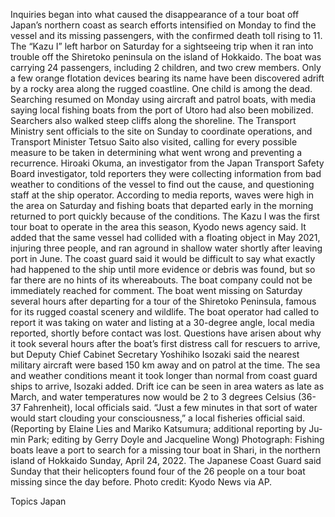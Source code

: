 Inquiries began into what caused the disappearance of a tour boat off Japan’s northern coast as search efforts intensified on Monday to find the vessel and its missing passengers, with the confirmed death toll rising to 11.
The “Kazu I” left harbor on Saturday for a sightseeing trip when it ran into trouble off the Shiretoko peninsula on the island of Hokkaido. The boat was carrying 24 passengers, including 2 children, and two crew members. Only a few orange flotation devices bearing its name have been discovered adrift by a rocky area along the rugged coastline.
One child is among the dead.
Searching resumed on Monday using aircraft and patrol boats, with media saying local fishing boats from the port of Utoro had also been mobilized. Searchers also walked steep cliffs along the shoreline.
The Transport Ministry sent officials to the site on Sunday to coordinate operations, and Transport Minister Tetsuo Saito also visited, calling for every possible measure to be taken in determining what went wrong and preventing a recurrence.
Hiroaki Okuma, an investigator from the Japan Transport Safety Board investigator, told reporters they were collecting information from bad weather to conditions of the vessel to find out the cause, and questioning staff at the ship operator.
According to media reports, waves were high in the area on Saturday and fishing boats that departed early in the morning returned to port quickly because of the conditions.
The Kazu I was the first tour boat to operate in the area this season, Kyodo news agency said. It added that the same vessel had collided with a floating object in May 2021, injuring three people, and ran aground in shallow water shortly after leaving port in June.
The coast guard said it would be difficult to say what exactly had happened to the ship until more evidence or debris was found, but so far there are no hints of its whereabouts. The boat company could not be immediately reached for comment.
The boat went missing on Saturday several hours after departing for a tour of the Shiretoko Peninsula, famous for its rugged coastal scenery and wildlife. The boat operator had called to report it was taking on water and listing at a 30-degree angle, local media reported, shortly before contact was lost.
Questions have arisen about why it took several hours after the boat’s first distress call for rescuers to arrive, but Deputy Chief Cabinet Secretary Yoshihiko Isozaki said the nearest military aircraft were based 150 km away and on patrol at the time.
The sea and weather conditions meant it took longer than normal from coast guard ships to arrive, Isozaki added.
Drift ice can be seen in area waters as late as March, and water temperatures now would be 2 to 3 degrees Celsius (36-37 Fahrenheit), local officials said.
“Just a few minutes in that sort of water would start clouding your consciousness,” a local fisheries official said.
(Reporting by Elaine Lies and Mariko Katsumura; additional reporting by Ju-min Park; editing by Gerry Doyle and Jacqueline Wong)
Photograph: Fishing boats leave a port to search for a missing tour boat in Shari, in the northern island of Hokkaido Sunday, April 24, 2022. The Japanese Coast Guard said Sunday that their helicopters found four of the 26 people on a tour boat missing since the day before. Photo credit: Kyodo News via AP.

Topics
Japan
